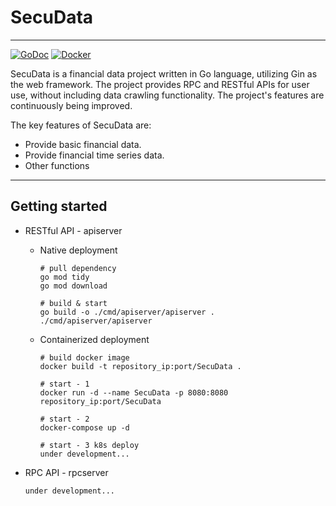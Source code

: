 # SecuData
___

[![GoDoc](https://pkg.go.dev/badge/github.com/gin-gonic/gin?status.svg)](https://pkg.go.dev/github.com/gin-gonic/gin?tab=doc)
[![Docker](https://img.shields.io/docker/pulls/gin-gonic/gin)](https://hub.docker.com/r/gin-gonic/gin)

SecuData is a financial data project written in Go language, utilizing Gin as the web framework. The project provides RPC and RESTful APIs for user use, without including data crawling functionality. The project's features are continuously being improved.


The key features of SecuData are:
- Provide basic financial data.
- Provide financial time series data.
- Other functions

___
## Getting started
- RESTful API - apiserver
  - Native deployment
      ```shell
      # pull dependency
      go mod tidy
      go mod download
      ```
    
      ```shell
      # build & start
      go build -o ./cmd/apiserver/apiserver .
      ./cmd/apiserver/apiserver
      ```
  - Containerized deployment
    ```shell
    # build docker image
    docker build -t repository_ip:port/SecuData . 
    ```

    ```shell
    # start - 1
    docker run -d --name SecuData -p 8080:8080 repository_ip:port/SecuData
    ```
    ```shell
    # start - 2
    docker-compose up -d
    ```
    ```shell
    # start - 3 k8s deploy 
    under development...
    ```


- RPC API - rpcserver
  ```
  under development...
  ```

